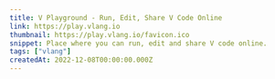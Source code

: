 ```yaml
---
title: V Playground - Run, Edit, Share V Code Online
link: https://play.vlang.io
thumbnail: https://play.vlang.io/favicon.ico
snippet: Place where you can run, edit and share V code online.
tags: ["vlang"]
createdAt: 2022-12-08T00:00:00.000Z
---
```

